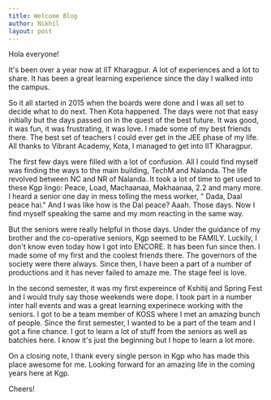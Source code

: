 ```yaml
---
title: Welcome Blog
author: Nikhil
layout: post
---
```


Hola everyone!

It's been over a year now at IIT Kharagpur. A lot of experiences and a lot to share. It has been a great learning experience since the day I walked into the campus. 

So it all started in 2015 when the boards were done and I was all set to decide what to do next. Then Kota happened. The days were not that easy initially but the days passed on in the quest of the best future. It was good, it was fun, it was frustrating, it was love. I made some of my best friends there. The best set of teachers I could ever get in the JEE phase of my life. All thanks to Vibrant Academy, Kota, I managed to get into IIT Kharagpur.

The first few days were filled with a lot of confusion. All I could find myself was finding the ways to the main building, TechM and Nalanda. The life revolved between NC and NR of Nalanda. It took a lot of time to get used to these Kgp lingo: Peace, Load, Machaanaa, Makhaanaa, 2.2 and many more. I heard a senior one day in mess telling the mess worker, " Dada, Daal peace hai." And I was like how is the Dal peace? Aaah. Those days. Now I find myself speaking the same and my mom reacting in the same way.

But the seniors were really helpful in those days. Under the guidance of my brother and the co-operative seniors, Kgp seemed to be FAMILY. Luckily, I don't know even today how I got into ENCORE. It has been fun since then. I made some of my first and the coolest friends there. The governors of the society were there always. Since then, I have been a part of a number of productions and it has never failed to amaze me. The stage feel is love.

In the second semester, it was my first expereince of Kshitij and Spring Fest and I would truly say those weekends were dope. I took part in a number inter hall events and was a great learning experinece working with the seniors. I got to be a team member of KOSS where I met an amazing bunch of people. Since the first semester, I wanted to be a part of the team and I got a fine chance. I got to learn a lot of stuff from the seniors as well as batchies here. I know it's just the beginning but I hope to learn a lot more.

On a closing note, I thank every single person in Kgp who has made this place awesome for me. Looking forward for an amazing life in the coming years here at Kgp.


Cheers!

